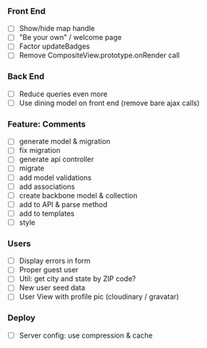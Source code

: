 ### Front End
- [ ] Show/hide map handle
- [ ] "Be your own" / welcome page
- [ ] Factor updateBadges
- [ ] Remove CompositeView.prototype.onRender call

### Back End
- [ ] Reduce queries even more
- [ ] Use dining model on front end (remove bare ajax calls)

### Feature: Comments
- [ ] generate model & migration
- [ ] fix migration
- [ ] generate api controller
- [ ] migrate
- [ ] add model validations
- [ ] add associations
- [ ] create backbone model & collection
- [ ] add to API & parse method
- [ ] add to templates
- [ ] style

### Users
- [ ] Display errors in form
- [ ] Proper guest user
- [ ] Util: get city and state by ZIP code?
- [ ] New user seed data
- [ ] User View with profile pic (cloudinary / gravatar)

### Deploy
- [ ] Server config: use compression & cache
